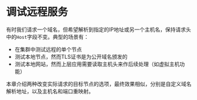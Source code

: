 # 调试远程服务

有时我们请求一个域名，但希望解析到指定的IP地址或另一个主机名，保持请求头中的`Host`字段不变。典型的场景有：

- 在集群中测试远程的单个节点
- 测试本地节点，然而TLS证书是为公开域名颁发的
- 测试本地网站，然而上层应用需要读取主机头来作后续处理（如虚拟主机功能）

本章介绍两种改变实际请求的目标节点的选项，最终效果相似，分别是自定义域名解析地址，以及主机名和端口重映射。
